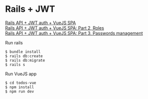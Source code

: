 # Rails + JWT

[Rails API + JWT auth + VueJS SPA](https://blog.usejournal.com/rails-api-jwt-auth-vuejs-spa-eb4cf740a3ae)\
[Rails API + JWT auth + VueJS SPA: Part 2, Roles](https://medium.com/@yuliaoletskaya/rails-api-jwt-auth-vuejs-spa-part-2-roles-601e4372a7e7)\
[Rails API + JWT auth + VueJS SPA: Part 3, Passwords management](https://medium.com/@yuliaoletskaya/rails-api-jwt-auth-vuejs-spa-part-3-passwords-and-tokens-management-c1eddc6a49d1)

Run rails

```
$ bundle install
$ rails db:create
$ rails db:migrate
$ rails s
```

Run VueJS app

```
$ cd todos-vue
$ npm install
$ npm run dev
```
